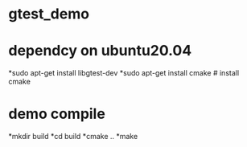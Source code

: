 # gtest_demo
# dependcy on ubuntu20.04 
*sudo apt-get install libgtest-dev
*sudo apt-get install cmake # install cmake
# demo compile
*mkdir build
*cd build
*cmake ..
*make
